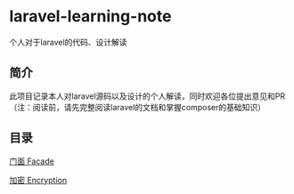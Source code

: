 # laravel-learning-note
个人对于laravel的代码、设计解读

## 简介

此项目记录本人对laravel源码以及设计的个人解读，同时欢迎各位提出意见和PR（注：阅读前，请先完整阅读laravel的文档和掌握composer的基础知识）

## 目录

[门面 Facade](https://github.com/Hanccc/laravel-learning-note/tree/master/Facade)

[加密 Encryption](https://github.com/Hanccc/laravel-learning-note/tree/master/Encryption)
